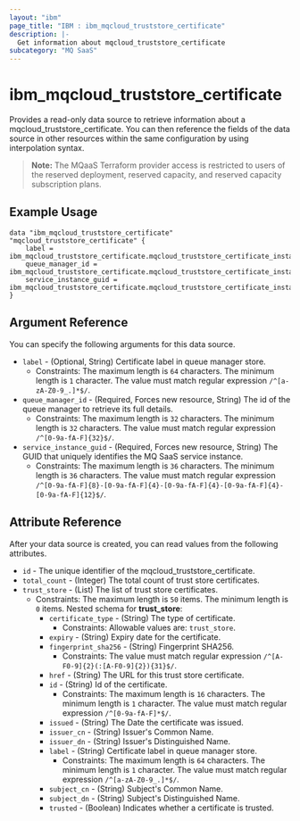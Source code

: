 ```yaml
---
layout: "ibm"
page_title: "IBM : ibm_mqcloud_truststore_certificate"
description: |-
  Get information about mqcloud_truststore_certificate
subcategory: "MQ SaaS"
---
```


# ibm_mqcloud_truststore_certificate

Provides a read-only data source to retrieve information about a mqcloud_truststore_certificate. You can then reference the fields of the data source in other resources within the same configuration by using interpolation syntax.

> **Note:** The MQaaS Terraform provider access is restricted to users of the reserved deployment, reserved capacity, and reserved capacity subscription plans.

## Example Usage

```hcl
data "ibm_mqcloud_truststore_certificate" "mqcloud_truststore_certificate" {
	label = ibm_mqcloud_truststore_certificate.mqcloud_truststore_certificate_instance.label
	queue_manager_id = ibm_mqcloud_truststore_certificate.mqcloud_truststore_certificate_instance.queue_manager_id
	service_instance_guid = ibm_mqcloud_truststore_certificate.mqcloud_truststore_certificate_instance.service_instance_guid
}
```

## Argument Reference

You can specify the following arguments for this data source.

* `label` - (Optional, String) Certificate label in queue manager store.
  * Constraints: The maximum length is `64` characters. The minimum length is `1` character. The value must match regular expression `/^[a-zA-Z0-9_.]*$/`.
* `queue_manager_id` - (Required, Forces new resource, String) The id of the queue manager to retrieve its full details.
  * Constraints: The maximum length is `32` characters. The minimum length is `32` characters. The value must match regular expression `/^[0-9a-fA-F]{32}$/`.
* `service_instance_guid` - (Required, Forces new resource, String) The GUID that uniquely identifies the MQ SaaS service instance.
  * Constraints: The maximum length is `36` characters. The minimum length is `36` characters. The value must match regular expression `/^[0-9a-fA-F]{8}-[0-9a-fA-F]{4}-[0-9a-fA-F]{4}-[0-9a-fA-F]{4}-[0-9a-fA-F]{12}$/`.

## Attribute Reference

After your data source is created, you can read values from the following attributes.

* `id` - The unique identifier of the mqcloud_truststore_certificate.
* `total_count` - (Integer) The total count of trust store certificates.
* `trust_store` - (List) The list of trust store certificates.
  * Constraints: The maximum length is `50` items. The minimum length is `0` items.
Nested schema for **trust_store**:
	* `certificate_type` - (String) The type of certificate.
	  * Constraints: Allowable values are: `trust_store`.
	* `expiry` - (String) Expiry date for the certificate.
	* `fingerprint_sha256` - (String) Fingerprint SHA256.
	  * Constraints: The value must match regular expression `/^[A-F0-9]{2}(:[A-F0-9]{2}){31}$/`.
	* `href` - (String) The URL for this trust store certificate.
	* `id` - (String) Id of the certificate.
	  * Constraints: The maximum length is `16` characters. The minimum length is `1` character. The value must match regular expression `/^[0-9a-fA-F]*$/`.
	* `issued` - (String) The Date the certificate was issued.
	* `issuer_cn` - (String) Issuer's Common Name.
	* `issuer_dn` - (String) Issuer's Distinguished Name.
	* `label` - (String) Certificate label in queue manager store.
	  * Constraints: The maximum length is `64` characters. The minimum length is `1` character. The value must match regular expression `/^[a-zA-Z0-9_.]*$/`.
	* `subject_cn` - (String) Subject's Common Name.
	* `subject_dn` - (String) Subject's Distinguished Name.
	* `trusted` - (Boolean) Indicates whether a certificate is trusted.

